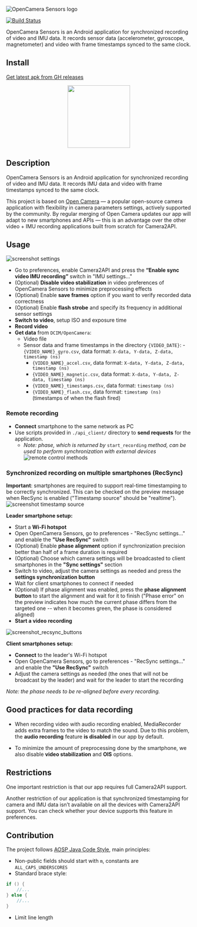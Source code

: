 ![OpenCamera Sensors logo](https://imgur.com/7qjCtgp.png)

[![Build Status](https://travis-ci.org/MobileRoboticsSkoltech/OpenCamera-Sensors.svg?branch=master)](https://travis-ci.org/MobileRoboticsSkoltech/OpenCamera-Sensors)

OpenCamera Sensors is an Android application for synchronized recording of video and IMU data. It records sensor data (accelerometer, gyroscope, magnetometer) and video with frame timestamps synced to the same clock.

## Install

[Get latest apk from GH releases](https://github.com/MobileRoboticsSkoltech/OpenCamera-Sensors/releases/latest/download/app-release.apk)

<center><a href="https://apt.izzysoft.de/fdroid/index/apk/com.opencamera_sensors.app"><img src="https://gitlab.com/IzzyOnDroid/repo/-/raw/master/assets/IzzyOnDroid.png" width="170"></a></center>

## Description

OpenCamera Sensors is an Android application for synchronized recording of video and IMU data. It records IMU data and video with frame timestamps synced to the same clock.

This project is based on [Open Camera](https://opencamera.org.uk/)  —  a popular open-source camera application with flexibility in camera parameters settings, actively supported by the community. By regular merging of Open Camera updates our app will adapt to new smartphones and APIs — this is an advantage over the other video + IMU recording applications built from scratch for Camera2API.

## Usage

![screenshot settings](https://imgur.com/Md2O0sO.png)

- Go to preferences, enable Camera2API and press the **“Enable sync video IMU recording”** switch in "IMU settings..."
- (Optional) **Disable video stabilization** in video preferences of OpenCamera Sensors to minimize preprocessing effects
- (Optional) Enable **save frames** option if you want to verify recorded data correctness
- (Optional) Enable **flash strobe** and specify its frequency in additional sensor settings
- **Switch to video**, setup ISO and exposure time
- **Record video**
- **Get data** from ```DCIM/OpenCamera```:
    - Video file
    - Sensor data and frame timestamps in the directory ```{VIDEO_DATE}```:
        -```{VIDEO_NAME}_gyro.csv```, data format: ```X-data, Y-data, Z-data, timestamp (ns)```
        - ```{VIDEO_NAME}_accel.csv```, data format: ```X-data, Y-data, Z-data, timestamp (ns)```
        - ```{VIDEO_NAME}_magnetic.csv```, data format: ```X-data, Y-data, Z-data, timestamp (ns)```
        - ```{VIDEO_NAME}_timestamps.csv```, data format: ```timestamp (ns)```
        - ```{VIDEO_NAME}_flash.csv```, data format: ```timestamp (ns)``` (timestamps of when the flash fired)

### Remote recording

- **Connect** smartphone to the same network as PC
- Use scripts provided in ```./api_client/``` directory to **send requests** for the application.
    - *Note: phase, which is returned by* ```start_recording``` *method, can be used to perform synchronization with external devices*
 ![remote control methods](https://www.websequencediagrams.com/files/render?link=6txhpHrdgaebT4DYz2C3SaEQjHM1esYDkJZJvPZcgCJHbRAg3c8hqcJYgOmGirze)

### Synchronized recording on multiple smartphones (RecSync)

**Important**: smartphones are required to support real-time timestamping to be correctly synchronized. This can be checked on the preview message when RecSync is enabled ("Timestamp source" should be "realtime").
![screenshot timestamp source](https://imgur.com/vQHufyV.png)

**Leader smartphone setup:**
- Start a **Wi-Fi hotspot**
- Open OpenCamera Sensors, go to preferences - "RecSync settings..." and enable the **"Use RecSync"** switch
- (Optional) Enable **phase alignment** option if synchronization precision better than half of a frame duration is required
- (Optional) Choose which camera settings will be broadcasted to client smartphones in the **"Sync settings"** section
- Switch to video, adjust the camera settings as needed and press the **settings synchronization button**
- Wait for client smartphones to connect if needed
- (Optional) If phase alignment was enabled, press the **phase alignment button** to start the alignment and wait for it to finish ("Phase error" on the preview indicates how much the current phase differs from the targeted one -- when it becomes green, the phase is considered aligned)
- **Start a video recording**

![screenshot_recsync_buttons](https://i.imgur.com/iQS8zpc.png)

**Client smartphones setup:**
- **Connect** to the leader's Wi-Fi hotspot
- Open OpenCamera Sensors, go to preferences - "RecSync settings..." and enable the **"Use RecSync"** switch
- Adjust the camera settings as needed (the ones that will not be broadcast by the leader) and wait for the leader to start the recording

_Note: the phase needs to be re-aligned before every recording._

## Good practices for data recording

- When recording video with audio recording enabled, MediaRecorder adds extra frames to the video to match the sound.
Due to this problem, the **audio recording** feature **is disabled** in our app by default.

- To minimize the amount of preprocessing done by the smartphone, we also disable **video stabilization** and **OIS** options.

## Restrictions

One important restriction is that our app requires full Camera2API support.

Another restriction of our application is that synchronized timestamping for camera and IMU data isn’t available on all the devices with Camera2API support.
You can check whether your device supports this feature in preferences.

## Contribution

The project follows [AOSP Java Code Style](https://source.android.com/setup/contribute/code-style), main principles:

- Non-public fields should start with ```m```, constants are ```ALL_CAPS_UNDERSCORES``` 
- Standard brace style:
```java
if () {
    //...
} else {
    //...
}
```
- Limit line length
